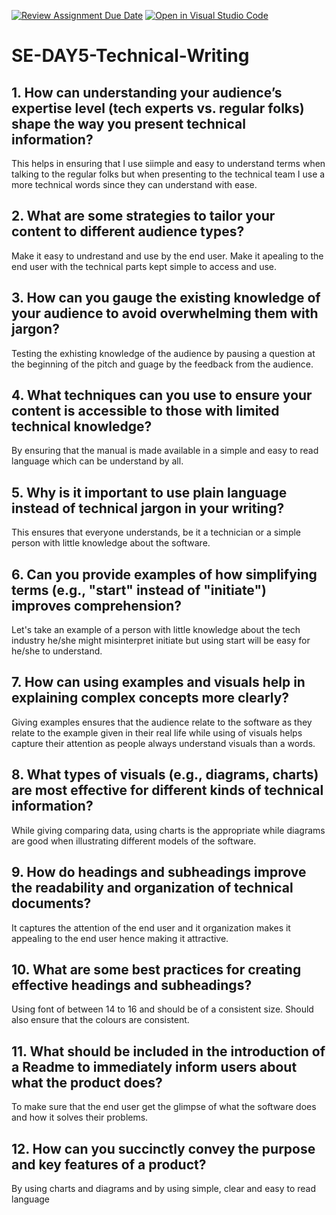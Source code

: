 [![Review Assignment Due Date](https://classroom.github.com/assets/deadline-readme-button-22041afd0340ce965d47ae6ef1cefeee28c7c493a6346c4f15d667ab976d596c.svg)](https://classroom.github.com/a/zsAR-pyY)
[![Open in Visual Studio Code](https://classroom.github.com/assets/open-in-vscode-2e0aaae1b6195c2367325f4f02e2d04e9abb55f0b24a779b69b11b9e10269abc.svg)](https://classroom.github.com/online_ide?assignment_repo_id=18513553&assignment_repo_type=AssignmentRepo)
# SE-DAY5-Technical-Writing
## 1. How can understanding your audience’s expertise level (tech experts vs. regular folks) shape the way you present technical information?
This helps in ensuring that I use siimple and easy to understand terms when talking to the regular folks but when presenting to the technical team I use a more technical words since they can understand with ease.

## 2. What are some strategies to tailor your content to different audience types?
Make it easy to undrestand and use by the end user.
Make it apealing to the end user with the technical parts kept simple to access and use.

## 3. How can you gauge the existing knowledge of your audience to avoid overwhelming them with jargon?
Testing the exhisting knowledge of the audience by pausing a question at the beginning of the pitch and guage by the feedback from the audience.

## 4. What techniques can you use to ensure your content is accessible to those with limited technical knowledge?
By ensuring that the manual is made available in a simple and easy to read language which can be understand by all.

## 5. Why is it important to use plain language instead of technical jargon in your writing?
This ensures that everyone understands, be it a technician or a simple person with little knowledge about the software.

## 6. Can you provide examples of how simplifying terms (e.g., "start" instead of "initiate") improves comprehension?
Let's take an example of a person with little knowledge about the tech industry he/she might misinterpret initiate but using start will be easy for he/she to understand.

## 7. How can using examples and visuals help in explaining complex concepts more clearly?
Giving examples ensures that the audience relate to the software as they relate to the example given in their real life while using of visuals helps capture their attention as people always understand visuals than a words.

## 8. What types of visuals (e.g., diagrams, charts) are most effective for different kinds of technical information?
While giving comparing data, using charts is the appropriate while diagrams are good when illustrating different models of the software.

## 9. How do headings and subheadings improve the readability and organization of technical documents?
It captures the attention of the end user and it organization makes it appealing to the end user hence making it attractive.

## 10. What are some best practices for creating effective headings and subheadings?
Using font of between 14 to 16 and should be of a consistent size.
Should also ensure that the colours are consistent.

## 11. What should be included in the introduction of a Readme to immediately inform users about what the product does?
To make sure that the end user get the glimpse of what the software does and how it solves their problems.

## 12. How can you succinctly convey the purpose and key features of a product?
By using charts and diagrams and by using simple, clear and easy to read language
